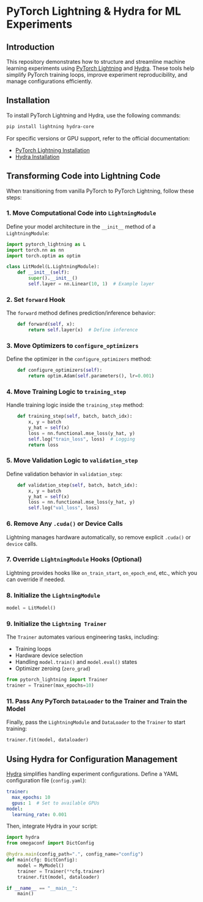 # PyTorch Lightning & Hydra for ML Experiments

## Introduction
This repository demonstrates how to structure and streamline machine learning experiments using [PyTorch Lightning](https://www.pytorchlightning.ai/) and [Hydra](https://hydra.cc/). These tools help simplify PyTorch training loops, improve experiment reproducibility, and manage configurations efficiently.

## Installation
To install PyTorch Lightning and Hydra, use the following commands:

```bash
pip install lightning hydra-core
```

For specific versions or GPU support, refer to the official documentation:
- [PyTorch Lightning Installation](https://lightning.ai/docs/pytorch/stable/#install-lightning)
- [Hydra Installation](https://hydra.cc/docs/intro/#versions)

## Transforming Code into Lightning Code
When transitioning from vanilla PyTorch to PyTorch Lightning, follow these steps:

### 1. Move Computational Code into `LightningModule`
Define your model architecture in the `__init__` method of a `LightningModule`:

```python
import pytorch_lightning as L
import torch.nn as nn
import torch.optim as optim

class LitModel(L.LightningModule):
    def __init__(self):
        super().__init__()
        self.layer = nn.Linear(10, 1)  # Example layer
```

### 2. Set `forward` Hook
The `forward` method defines prediction/inference behavior:

```python
    def forward(self, x):
        return self.layer(x)  # Define inference
```

### 3. Move Optimizers to `configure_optimizers`
Define the optimizer in the `configure_optimizers` method:

```python
    def configure_optimizers(self):
        return optim.Adam(self.parameters(), lr=0.001)
```

### 4. Move Training Logic to `training_step`
Handle training logic inside the `training_step` method:

```python
    def training_step(self, batch, batch_idx):
        x, y = batch
        y_hat = self(x)
        loss = nn.functional.mse_loss(y_hat, y)
        self.log("train_loss", loss)  # Logging
        return loss
```

### 5. Move Validation Logic to `validation_step`
Define validation behavior in `validation_step`:

```python
    def validation_step(self, batch, batch_idx):
        x, y = batch
        y_hat = self(x)
        loss = nn.functional.mse_loss(y_hat, y)
        self.log("val_loss", loss)
```

### 6. Remove Any `.cuda()` or Device Calls
Lightning manages hardware automatically, so remove explicit `.cuda()` or `device` calls.

### 7. Override `LightningModule` Hooks (Optional)
Lightning provides hooks like `on_train_start`, `on_epoch_end`, etc., which you can override if needed.

### 8. Initialize the `LightningModule`

```python
model = LitModel()
```

### 9. Initialize the `Lightning Trainer`
The `Trainer` automates various engineering tasks, including:
- Training loops
- Hardware device selection
- Handling `model.train()` and `model.eval()` states
- Optimizer zeroing (`zero_grad`)

```python
from pytorch_lightning import Trainer
trainer = Trainer(max_epochs=10)
```


### 11. Pass Any PyTorch `DataLoader` to the Trainer and Train the Model
Finally, pass the `LightningModule` and `DataLoader` to the `Trainer` to start training:

```python
trainer.fit(model, dataloader)
```

## Using Hydra for Configuration Management
[Hydra](https://hydra.cc/) simplifies handling experiment configurations. Define a YAML configuration file (`config.yaml`):

```yaml
trainer:
  max_epochs: 10
  gpus: 1  # Set to available GPUs
model:
  learning_rate: 0.001
```

Then, integrate Hydra in your script:

```python
import hydra
from omegaconf import DictConfig

@hydra.main(config_path=".", config_name="config")
def main(cfg: DictConfig):
    model = MyModel()
    trainer = Trainer(**cfg.trainer)
    trainer.fit(model, dataloader)

if __name__ == "__main__":
    main()
```
